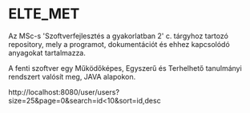 # ELTE_MET
Az MSc-s 'Szoftverfejlesztés a gyakorlatban 2' c. tárgyhoz tartozó repository, mely a programot, dokumentációt és ehhez kapcsolódó anyagokat tartalmazza.

A fenti szoftver egy Működőképes, Egyszerű és Terhelhető tanulmányi rendszert valósít meg, JAVA alapokon.

http://localhost:8080/user/users?size=25&page=0&search=id<10&sort=id,desc
